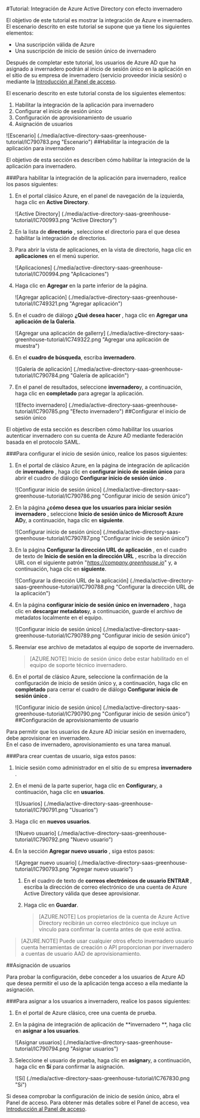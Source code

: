 <properties 
    pageTitle="Tutorial: Integración de Azure Active Directory con efecto invernadero | Microsoft Azure" 
    description="Aprenda a usar invernadero con Azure Active Directory para habilitar el inicio de sesión único, aprovisionamiento automatizado y más." 
    services="active-directory" 
    authors="jeevansd"  
    documentationCenter="na" 
    manager="femila"/>
<tags 
    ms.service="active-directory" 
    ms.devlang="na" 
    ms.topic="article" 
    ms.tgt_pltfrm="na" 
    ms.workload="identity" 
    ms.date="09/29/2016" 
    ms.author="jeedes" />

#<a name="tutorial-azure-active-directory-integration-with-greenhouse"></a>Tutorial: Integración de Azure Active Directory con efecto invernadero
  
El objetivo de este tutorial es mostrar la integración de Azure e invernadero.  
El escenario descrito en este tutorial se supone que ya tiene los siguientes elementos:

-   Una suscripción válida de Azure
-   Una suscripción de inicio de sesión único de invernadero
  
Después de completar este tutorial, los usuarios de Azure AD que ha asignado a invernadero podrán al inicio de sesión único en la aplicación en el sitio de su empresa de invernadero (servicio proveedor inicia sesión) o mediante la [Introducción al Panel de acceso](active-directory-saas-access-panel-introduction.md).
  
El escenario descrito en este tutorial consta de los siguientes elementos:

1.  Habilitar la integración de la aplicación para invernadero
2.  Configurar el inicio de sesión único
3.  Configuración de aprovisionamiento de usuario
4.  Asignación de usuarios

![Escenario] (./media/active-directory-saas-greenhouse-tutorial/IC790783.png "Escenario")
##<a name="enabling-the-application-integration-for-greenhouse"></a>Habilitar la integración de la aplicación para invernadero
  
El objetivo de esta sección es describen cómo habilitar la integración de la aplicación para invernadero.

###<a name="to-enable-the-application-integration-for-greenhouse-perform-the-following-steps"></a>Para habilitar la integración de la aplicación para invernadero, realice los pasos siguientes:

1.  En el portal clásico Azure, en el panel de navegación de la izquierda, haga clic en **Active Directory**.

    ![Active Directory] (./media/active-directory-saas-greenhouse-tutorial/IC700993.png "Active Directory")

2.  En la lista de **directorio** , seleccione el directorio para el que desea habilitar la integración de directorios.

3.  Para abrir la vista de aplicaciones, en la vista de directorio, haga clic en **aplicaciones** en el menú superior.

    ![Aplicaciones] (./media/active-directory-saas-greenhouse-tutorial/IC700994.png "Aplicaciones")

4.  Haga clic en **Agregar** en la parte inferior de la página.

    ![Agregar aplicación] (./media/active-directory-saas-greenhouse-tutorial/IC749321.png "Agregar aplicación")

5.  En el cuadro de diálogo **¿Qué desea hacer** , haga clic en **Agregar una aplicación de la Galería**.

    ![Agregar una aplicación de gallerry] (./media/active-directory-saas-greenhouse-tutorial/IC749322.png "Agregar una aplicación de muestra")

6.  En el **cuadro de búsqueda**, escriba **invernadero**.

    ![Galería de aplicación] (./media/active-directory-saas-greenhouse-tutorial/IC790784.png "Galería de aplicación")

7.  En el panel de resultados, seleccione **invernadero**y, a continuación, haga clic en **completado** para agregar la aplicación.

    ![Efecto invernadero] (./media/active-directory-saas-greenhouse-tutorial/IC790785.png "Efecto invernadero")
##<a name="configuring-single-sign-on"></a>Configurar el inicio de sesión único
  
El objetivo de esta sección es describen cómo habilitar los usuarios autenticar invernadero con su cuenta de Azure AD mediante federación basada en el protocolo SAML.

###<a name="to-configure-single-sign-on-perform-the-following-steps"></a>Para configurar el inicio de sesión único, realice los pasos siguientes:

1.  En el portal de clásico Azure, en la página de integración de aplicación de **invernadero** , haga clic en **configurar inicio de sesión único** para abrir el cuadro de diálogo **Configurar inicio de sesión único** .

    ![Configurar inicio de sesión único] (./media/active-directory-saas-greenhouse-tutorial/IC790786.png "Configurar inicio de sesión único")

2.  En la página **¿cómo desea que los usuarios para iniciar sesión invernadero** , seleccione **Inicio de sesión único de Microsoft Azure AD**y, a continuación, haga clic en **siguiente**.

    ![Configurar inicio de sesión único] (./media/active-directory-saas-greenhouse-tutorial/IC790787.png "Configurar inicio de sesión único")

3.  En la página **Configurar la dirección URL de aplicación** , en el cuadro de texto de **Inicio de sesión en la dirección URL** , escriba la dirección URL con el siguiente patrón "*https://company.greenhouse.io*" y, a continuación, haga clic en **siguiente**.

    ![Configurar la dirección URL de la aplicación] (./media/active-directory-saas-greenhouse-tutorial/IC790788.png "Configurar la dirección URL de la aplicación")

4.  En la página **configurar inicio de sesión único en invernadero** , haga clic en **descargar metadatos**y, a continuación, guarde el archivo de metadatos localmente en el equipo.

    ![Configurar inicio de sesión único] (./media/active-directory-saas-greenhouse-tutorial/IC790789.png "Configurar inicio de sesión único")

5.  Reenviar ese archivo de metadatos al equipo de soporte de invernadero.

    >[AZURE.NOTE] Inicio de sesión único debe estar habilitado en el equipo de soporte técnico invernadero.

6.  En el portal de clásico Azure, seleccione la confirmación de la configuración de inicio de sesión único y, a continuación, haga clic en **completado** para cerrar el cuadro de diálogo **Configurar inicio de sesión único** .

    ![Configurar inicio de sesión único] (./media/active-directory-saas-greenhouse-tutorial/IC790790.png "Configurar inicio de sesión único")
##<a name="configuring-user-provisioning"></a>Configuración de aprovisionamiento de usuario
  
Para permitir que los usuarios de Azure AD iniciar sesión en invernadero, debe aprovisionar en invernadero.  
En el caso de invernadero, aprovisionamiento es una tarea manual.

###<a name="to-provision-a-user-accounts-perform-the-following-steps"></a>Para crear cuentas de usuario, siga estos pasos:

1.  Inicie sesión como administrador en el sitio de su empresa **invernadero** .

2.  En el menú de la parte superior, haga clic en **Configurar**y, a continuación, haga clic en **usuarios**.

    ![Usuarios] (./media/active-directory-saas-greenhouse-tutorial/IC790791.png "Usuarios")

3.  Haga clic en **nuevos usuarios**.

    ![Nuevo usuario] (./media/active-directory-saas-greenhouse-tutorial/IC790792.png "Nuevo usuario")

4.  En la sección **Agregar nuevo usuario** , siga estos pasos:

    ![Agregar nuevo usuario] (./media/active-directory-saas-greenhouse-tutorial/IC790793.png "Agregar nuevo usuario")

    1.  En el cuadro de texto de **correos electrónicos de usuario ENTRAR** , escriba la dirección de correo electrónico de una cuenta de Azure Active Directory válida que desee aprovisionar.
    2.  Haga clic en **Guardar**.
        
        >[AZURE.NOTE] Los propietarios de la cuenta de Azure Active Directory recibirán un correo electrónico que incluye un vínculo para confirmar la cuenta antes de que esté activa.

>[AZURE.NOTE] Puede usar cualquier otros efecto invernadero usuario cuenta herramientas de creación o API proporcionan por invernadero a cuentas de usuario AAD de aprovisionamiento.

##<a name="assigning-users"></a>Asignación de usuarios
  
Para probar la configuración, debe conceder a los usuarios de Azure AD que desea permitir el uso de la aplicación tenga acceso a ella mediante la asignación.

###<a name="to-assign-users-to-greenhouse-perform-the-following-steps"></a>Para asignar a los usuarios a invernadero, realice los pasos siguientes:

1.  En el portal de Azure clásico, cree una cuenta de prueba.

2.  En la página de integración de aplicación de **invernadero **, haga clic en **asignar a los usuarios**.

    ![Asignar usuarios] (./media/active-directory-saas-greenhouse-tutorial/IC790794.png "Asignar usuarios")

3.  Seleccione el usuario de prueba, haga clic en **asignar**y, a continuación, haga clic en **Sí** para confirmar la asignación.

    ![Sí] (./media/active-directory-saas-greenhouse-tutorial/IC767830.png "Sí")
  
Si desea comprobar la configuración de inicio de sesión único, abra el Panel de acceso. Para obtener más detalles sobre el Panel de acceso, vea [Introducción al Panel de acceso](active-directory-saas-access-panel-introduction.md).